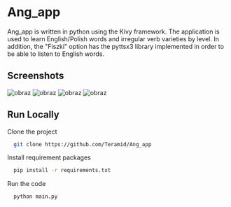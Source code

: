 # Ang_app
Ang_app is written in python using the Kivy framework. The application is used to learn English/Polish words and irregular verb varieties by level. In addition, the "Fiszki" option has the pyttsx3 library implemented in order to be able to listen to English words.
## Screenshots
![obraz](https://user-images.githubusercontent.com/81380951/235297188-d04388a8-e887-4fac-97a5-f61f981463e7.png)
![obraz](https://user-images.githubusercontent.com/81380951/235297244-9e606160-a3c5-4609-9a4d-87cf4336cd34.png)
![obraz](https://user-images.githubusercontent.com/81380951/235297258-e34c267d-9f32-4afd-9197-2d5e195ab6e0.png)
![obraz](https://user-images.githubusercontent.com/81380951/235297206-6883c559-1f43-4be1-9fc7-c71bcc46bfaf.png)


## Run Locally

Clone the project

```bash
  git clone https://github.com/Teramid/Ang_app
```

Install requirement packages

```bash
  pip install -r requirements.txt
```

Run the code

```bash
  python main.py
```
